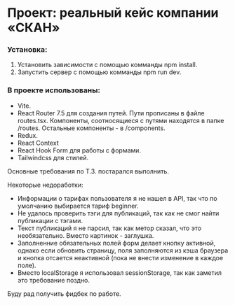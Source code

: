 # Проект: реальный кейс компании «СКАН»

### Установка:

1. Установить зависимости с помощью комманды npm install.
2. Запустить сервер с помощью комманды npm run dev.

### В проекте использованы:

- Vite.
- React Router 7.5 для создания путей. Пути прописаны в файле routes.tsx. Компоненты, соотносящиеся с путями находятся в папке /routes. Остальные компоненты - в /components.
- Redux.
- React Context
- React Hook Form для работы с формами.
- Tailwindcss для стилей.

Основные требования по Т.З. постарался выполнить.

Некоторые недоработки:
 - Информации о тарифах пользователя я не нашел в API, так что по умолчанию выбирается тариф beginner.
 - Не удалось проверить тэги для публикаций, так как не смог найти публикации с тэгами.
 - Текст публикаций я не парсил, так как метор сказал, что это необязательно. Вместо картинок - заглушка.
 - Заполненние обязательных полей форм делает кнопку активной, однако если обновить страницу, поля заполняются из кэша браузера и кнопка отсается неактивной (пока не внести изменение в каждое поле).
- Вместо localStorage я использовал sessionStorage, так как заметил это требование поздно.

Буду рад получить фидбек по работе.

